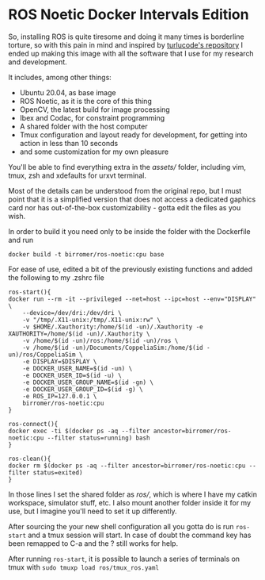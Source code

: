 # ROS Noetic Docker Intervals Edition

So, installing ROS is quite tiresome and doing it many times is borderline torture, so with this pain in mind and inspired by [turlucode's repository](https://github.com/turlucode/ros-docker-gui) I ended up making this image with all the software that I use for my research and development.

It includes, among other things:
  - Ubuntu 20.04, as base image
  - ROS Noetic, as it is the core of this thing
  - OpenCV, the latest build for image processing
  - Ibex and Codac, for constraint programming
  - A shared folder with the host computer
  - Tmux configuration and layout ready for development, for getting into action in less than 10 seconds
  - and some customization for my own pleasure

You'll be able to find everything extra in the *assets/* folder, including vim, tmux, zsh and xdefaults for urxvt terminal.

Most of the details can be understood from the original repo, but I must point that it is a simplified version that does not access a dedicated gaphics card nor has out-of-the-box customizability - gotta edit the files as you wish.

In order to build it you need only to be inside the folder with the Dockerfile and run
````
docker build -t birromer/ros-noetic:cpu base
````

For ease of use, edited a bit of the previously existing functions and added the following to my .zshrc file
````
ros-start(){
docker run --rm -it --privileged --net=host --ipc=host --env="DISPLAY" \
    --device=/dev/dri:/dev/dri \
    -v "/tmp/.X11-unix:/tmp/.X11-unix:rw" \
    -v $HOME/.Xauthority:/home/$(id -un)/.Xauthority -e XAUTHORITY=/home/$(id -un)/.Xauthority \
    -v /home/$(id -un)/ros:/home/$(id -un)/ros \
    -v /home/$(id -un)/Documents/CoppeliaSim:/home/$(id -un)/ros/CoppeliaSim \
    -e DISPLAY=$DISPLAY \
    -e DOCKER_USER_NAME=$(id -un) \
    -e DOCKER_USER_ID=$(id -u) \
    -e DOCKER_USER_GROUP_NAME=$(id -gn) \
    -e DOCKER_USER_GROUP_ID=$(id -g) \
    -e ROS_IP=127.0.0.1 \
    birromer/ros-noetic:cpu
}

ros-connect(){
docker exec -ti $(docker ps -aq --filter ancestor=birromer/ros-noetic:cpu --filter status=running) bash
}

ros-clean(){
docker rm $(docker ps -aq --filter ancestor=birromer/ros-noetic:cpu --filter status=exited)
}
````

In those lines I set the shared folder as *ros/*, which is where I have my catkin workspace, simulator stuff, etc. I also mount another folder inside it for my use, but I imagine you'll need to set it up differently.

After sourcing the your new shell configuration all you gotta do is run `ros-start` and a tmux session will start.
In case of doubt the command key has been remapped to C-a and the ? still works for help.

After running `ros-start`, it is possible to launch a series of terminals on
tmux with `sudo tmuxp load ros/tmux_ros.yaml`
